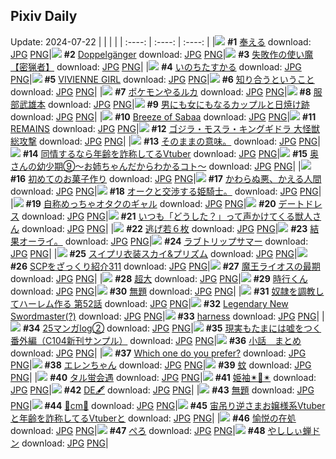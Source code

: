## Pixiv Daily
Update: 2024-07-22
|      |      |      |
| :----: | :----: | :----: |
|![](https://pixiv.microyu.workers.dev/c/240x480/img-master/img/2024/07/21/01/53/54/120712699_p0_master1200.jpg) **#1** [奉える](https://www.pixiv.net/artworks/120712699) download: [JPG](https://pixiv.microyu.workers.dev/img-original/img/2024/07/21/01/53/54/120712699_p0.jpg) [PNG](https://pixiv.microyu.workers.dev/img-original/img/2024/07/21/01/53/54/120712699_p0.png)|![](https://pixiv.microyu.workers.dev/c/240x480/img-master/img/2024/07/20/00/56/03/120680672_p0_master1200.jpg) **#2** [Doppelgänger](https://www.pixiv.net/artworks/120680672) download: [JPG](https://pixiv.microyu.workers.dev/img-original/img/2024/07/20/00/56/03/120680672_p0.jpg) [PNG](https://pixiv.microyu.workers.dev/img-original/img/2024/07/20/00/56/03/120680672_p0.png)|![](https://pixiv.microyu.workers.dev/c/240x480/img-master/img/2024/07/20/10/52/20/120688999_p0_master1200.jpg) **#3** [失敗作の使い魔【密猟者】](https://www.pixiv.net/artworks/120688999) download: [JPG](https://pixiv.microyu.workers.dev/img-original/img/2024/07/20/10/52/20/120688999_p0.jpg) [PNG](https://pixiv.microyu.workers.dev/img-original/img/2024/07/20/10/52/20/120688999_p0.png)|
|![](https://pixiv.microyu.workers.dev/c/240x480/img-master/img/2024/07/20/00/00/30/120678617_p0_master1200.jpg) **#4** [いのちたすかる](https://www.pixiv.net/artworks/120678617) download: [JPG](https://pixiv.microyu.workers.dev/img-original/img/2024/07/20/00/00/30/120678617_p0.jpg) [PNG](https://pixiv.microyu.workers.dev/img-original/img/2024/07/20/00/00/30/120678617_p0.png)|![](https://pixiv.microyu.workers.dev/c/240x480/img-master/img/2024/07/21/00/07/30/120709771_p0_master1200.jpg) **#5** [VIVIENNE GIRL](https://www.pixiv.net/artworks/120709771) download: [JPG](https://pixiv.microyu.workers.dev/img-original/img/2024/07/21/00/07/30/120709771_p0.jpg) [PNG](https://pixiv.microyu.workers.dev/img-original/img/2024/07/21/00/07/30/120709771_p0.png)|![](https://pixiv.microyu.workers.dev/c/240x480/img-master/img/2024/07/20/19/44/29/120700490_p0_master1200.jpg) **#6** [知り合うということ](https://www.pixiv.net/artworks/120700490) download: [JPG](https://pixiv.microyu.workers.dev/img-original/img/2024/07/20/19/44/29/120700490_p0.jpg) [PNG](https://pixiv.microyu.workers.dev/img-original/img/2024/07/20/19/44/29/120700490_p0.png)|
|![](https://pixiv.microyu.workers.dev/c/240x480/img-master/img/2024/07/21/00/09/53/120709888_p0_master1200.jpg) **#7** [ポケモンやるルカ](https://www.pixiv.net/artworks/120709888) download: [JPG](https://pixiv.microyu.workers.dev/img-original/img/2024/07/21/00/09/53/120709888_p0.jpg) [PNG](https://pixiv.microyu.workers.dev/img-original/img/2024/07/21/00/09/53/120709888_p0.png)|![](https://pixiv.microyu.workers.dev/c/240x480/img-master/img/2024/07/20/00/01/04/120678737_p0_master1200.jpg) **#8** [服部武雄本](https://www.pixiv.net/artworks/120678737) download: [JPG](https://pixiv.microyu.workers.dev/img-original/img/2024/07/20/00/01/04/120678737_p0.jpg) [PNG](https://pixiv.microyu.workers.dev/img-original/img/2024/07/20/00/01/04/120678737_p0.png)|![](https://pixiv.microyu.workers.dev/c/240x480/img-master/img/2024/07/21/00/00/58/120709350_p0_master1200.jpg) **#9** [男にも女にもなるカップルと日焼け跡](https://www.pixiv.net/artworks/120709350) download: [JPG](https://pixiv.microyu.workers.dev/img-original/img/2024/07/21/00/00/58/120709350_p0.jpg) [PNG](https://pixiv.microyu.workers.dev/img-original/img/2024/07/21/00/00/58/120709350_p0.png)|
|![](https://pixiv.microyu.workers.dev/c/240x480/img-master/img/2024/07/21/01/03/48/120711595_p0_master1200.jpg) **#10** [Breeze of Sabaa](https://www.pixiv.net/artworks/120711595) download: [JPG](https://pixiv.microyu.workers.dev/img-original/img/2024/07/21/01/03/48/120711595_p0.jpg) [PNG](https://pixiv.microyu.workers.dev/img-original/img/2024/07/21/01/03/48/120711595_p0.png)|![](https://pixiv.microyu.workers.dev/c/240x480/img-master/img/2024/07/21/00/02/04/120709479_p0_master1200.jpg) **#11** [REMAINS](https://www.pixiv.net/artworks/120709479) download: [JPG](https://pixiv.microyu.workers.dev/img-original/img/2024/07/21/00/02/04/120709479_p0.jpg) [PNG](https://pixiv.microyu.workers.dev/img-original/img/2024/07/21/00/02/04/120709479_p0.png)|![](https://pixiv.microyu.workers.dev/c/240x480/img-master/img/2024/07/21/00/00/41/120709288_p0_master1200.jpg) **#12** [ゴジラ・モスラ・キングギドラ 大怪獣総攻撃](https://www.pixiv.net/artworks/120709288) download: [JPG](https://pixiv.microyu.workers.dev/img-original/img/2024/07/21/00/00/41/120709288_p0.jpg) [PNG](https://pixiv.microyu.workers.dev/img-original/img/2024/07/21/00/00/41/120709288_p0.png)|
|![](https://pixiv.microyu.workers.dev/c/240x480/img-master/img/2024/07/20/20/12/10/120701300_p0_master1200.jpg) **#13** [そのままの意味。](https://www.pixiv.net/artworks/120701300) download: [JPG](https://pixiv.microyu.workers.dev/img-original/img/2024/07/20/20/12/10/120701300_p0.jpg) [PNG](https://pixiv.microyu.workers.dev/img-original/img/2024/07/20/20/12/10/120701300_p0.png)|![](https://pixiv.microyu.workers.dev/c/240x480/img-master/img/2024/07/20/20/56/52/120702768_p0_master1200.jpg) **#14** [同情するなら年齢を詐称してるVtuber](https://www.pixiv.net/artworks/120702768) download: [JPG](https://pixiv.microyu.workers.dev/img-original/img/2024/07/20/20/56/52/120702768_p0.jpg) [PNG](https://pixiv.microyu.workers.dev/img-original/img/2024/07/20/20/56/52/120702768_p0.png)|![](https://pixiv.microyu.workers.dev/c/240x480/img-master/img/2024/07/21/00/08/41/120709836_p0_master1200.jpg) **#15** [奥さんの幼少期⑨～お姉ちゃんだからわかるコト～](https://www.pixiv.net/artworks/120709836) download: [JPG](https://pixiv.microyu.workers.dev/img-original/img/2024/07/21/00/08/41/120709836_p0.jpg) [PNG](https://pixiv.microyu.workers.dev/img-original/img/2024/07/21/00/08/41/120709836_p0.png)|
|![](https://pixiv.microyu.workers.dev/c/240x480/img-master/img/2024/07/21/18/38/23/120731800_p0_master1200.jpg) **#16** [初めてのお菓子作り](https://www.pixiv.net/artworks/120731800) download: [JPG](https://pixiv.microyu.workers.dev/img-original/img/2024/07/21/18/38/23/120731800_p0.jpg) [PNG](https://pixiv.microyu.workers.dev/img-original/img/2024/07/21/18/38/23/120731800_p0.png)|![](https://pixiv.microyu.workers.dev/c/240x480/img-master/img/2024/07/21/07/21/08/120716983_p0_master1200.jpg) **#17** [かわらぬ悪、かえる人間](https://www.pixiv.net/artworks/120716983) download: [JPG](https://pixiv.microyu.workers.dev/img-original/img/2024/07/21/07/21/08/120716983_p0.jpg) [PNG](https://pixiv.microyu.workers.dev/img-original/img/2024/07/21/07/21/08/120716983_p0.png)|![](https://pixiv.microyu.workers.dev/c/240x480/img-master/img/2024/07/20/00/42/20/120680287_p0_master1200.jpg) **#18** [オークと交渉する姫騎士。](https://www.pixiv.net/artworks/120680287) download: [JPG](https://pixiv.microyu.workers.dev/img-original/img/2024/07/20/00/42/20/120680287_p0.jpg) [PNG](https://pixiv.microyu.workers.dev/img-original/img/2024/07/20/00/42/20/120680287_p0.png)|
|![](https://pixiv.microyu.workers.dev/c/240x480/img-master/img/2024/07/21/14/18/11/120699801_p0_master1200.jpg) **#19** [自称めっちゃオタクのギャル](https://www.pixiv.net/artworks/120699801) download: [JPG](https://pixiv.microyu.workers.dev/img-original/img/2024/07/21/14/18/11/120699801_p0.jpg) [PNG](https://pixiv.microyu.workers.dev/img-original/img/2024/07/21/14/18/11/120699801_p0.png)|![](https://pixiv.microyu.workers.dev/c/240x480/img-master/img/2024/07/20/15/04/58/120693925_p0_master1200.jpg) **#20** [デートドレス](https://www.pixiv.net/artworks/120693925) download: [JPG](https://pixiv.microyu.workers.dev/img-original/img/2024/07/20/15/04/58/120693925_p0.jpg) [PNG](https://pixiv.microyu.workers.dev/img-original/img/2024/07/20/15/04/58/120693925_p0.png)|![](https://pixiv.microyu.workers.dev/c/240x480/img-master/img/2024/07/20/17/25/45/120696887_p0_master1200.jpg) **#21** [いつも「どうした？」って声かけてくる獣人さん](https://www.pixiv.net/artworks/120696887) download: [JPG](https://pixiv.microyu.workers.dev/img-original/img/2024/07/20/17/25/45/120696887_p0.jpg) [PNG](https://pixiv.microyu.workers.dev/img-original/img/2024/07/20/17/25/45/120696887_p0.png)|
|![](https://pixiv.microyu.workers.dev/c/240x480/img-master/img/2024/07/20/20/05/42/120701195_p0_master1200.jpg) **#22** [逃げ若６枚](https://www.pixiv.net/artworks/120701195) download: [JPG](https://pixiv.microyu.workers.dev/img-original/img/2024/07/20/20/05/42/120701195_p0.jpg) [PNG](https://pixiv.microyu.workers.dev/img-original/img/2024/07/20/20/05/42/120701195_p0.png)|![](https://pixiv.microyu.workers.dev/c/240x480/img-master/img/2024/07/20/15/18/22/120694176_p0_master1200.jpg) **#23** [結果オーライ。](https://www.pixiv.net/artworks/120694176) download: [JPG](https://pixiv.microyu.workers.dev/img-original/img/2024/07/20/15/18/22/120694176_p0.jpg) [PNG](https://pixiv.microyu.workers.dev/img-original/img/2024/07/20/15/18/22/120694176_p0.png)|![](https://pixiv.microyu.workers.dev/c/240x480/img-master/img/2024/07/20/21/27/46/120703922_p0_master1200.jpg) **#24** [ラブトリップサマー](https://www.pixiv.net/artworks/120703922) download: [JPG](https://pixiv.microyu.workers.dev/img-original/img/2024/07/20/21/27/46/120703922_p0.jpg) [PNG](https://pixiv.microyu.workers.dev/img-original/img/2024/07/20/21/27/46/120703922_p0.png)|
|![](https://pixiv.microyu.workers.dev/c/240x480/img-master/img/2024/07/20/14/54/04/120693040_p0_master1200.jpg) **#25** [スイプリ衣装スカイ&プリズム](https://www.pixiv.net/artworks/120693040) download: [JPG](https://pixiv.microyu.workers.dev/img-original/img/2024/07/20/14/54/04/120693040_p0.jpg) [PNG](https://pixiv.microyu.workers.dev/img-original/img/2024/07/20/14/54/04/120693040_p0.png)|![](https://pixiv.microyu.workers.dev/c/240x480/img-master/img/2024/07/20/21/00/32/120702967_p0_master1200.jpg) **#26** [SCPをざっくり紹介311](https://www.pixiv.net/artworks/120702967) download: [JPG](https://pixiv.microyu.workers.dev/img-original/img/2024/07/20/21/00/32/120702967_p0.jpg) [PNG](https://pixiv.microyu.workers.dev/img-original/img/2024/07/20/21/00/32/120702967_p0.png)|![](https://pixiv.microyu.workers.dev/c/240x480/img-master/img/2024/07/20/00/14/31/120679422_p0_master1200.jpg) **#27** [魔王ライオスの最期](https://www.pixiv.net/artworks/120679422) download: [JPG](https://pixiv.microyu.workers.dev/img-original/img/2024/07/20/00/14/31/120679422_p0.jpg) [PNG](https://pixiv.microyu.workers.dev/img-original/img/2024/07/20/00/14/31/120679422_p0.png)|
|![](https://pixiv.microyu.workers.dev/c/240x480/img-master/img/2024/07/20/11/56/48/120690150_p0_master1200.jpg) **#28** [超大](https://www.pixiv.net/artworks/120690150) download: [JPG](https://pixiv.microyu.workers.dev/img-original/img/2024/07/20/11/56/48/120690150_p0.jpg) [PNG](https://pixiv.microyu.workers.dev/img-original/img/2024/07/20/11/56/48/120690150_p0.png)|![](https://pixiv.microyu.workers.dev/c/240x480/img-master/img/2024/07/20/02/24/39/120682441_p0_master1200.jpg) **#29** [時行くん](https://www.pixiv.net/artworks/120682441) download: [JPG](https://pixiv.microyu.workers.dev/img-original/img/2024/07/20/02/24/39/120682441_p0.jpg) [PNG](https://pixiv.microyu.workers.dev/img-original/img/2024/07/20/02/24/39/120682441_p0.png)|![](https://pixiv.microyu.workers.dev/c/240x480/img-master/img/2024/07/20/02/43/51/120682712_p0_master1200.jpg) **#30** [無題](https://www.pixiv.net/artworks/120682712) download: [JPG](https://pixiv.microyu.workers.dev/img-original/img/2024/07/20/02/43/51/120682712_p0.jpg) [PNG](https://pixiv.microyu.workers.dev/img-original/img/2024/07/20/02/43/51/120682712_p0.png)|
|![](https://pixiv.microyu.workers.dev/c/240x480/img-master/img/2024/07/20/00/02/48/120678915_p0_master1200.jpg) **#31** [奴隷を調教してハーレム作る 第52話](https://www.pixiv.net/artworks/120678915) download: [JPG](https://pixiv.microyu.workers.dev/img-original/img/2024/07/20/00/02/48/120678915_p0.jpg) [PNG](https://pixiv.microyu.workers.dev/img-original/img/2024/07/20/00/02/48/120678915_p0.png)|![](https://pixiv.microyu.workers.dev/c/240x480/img-master/img/2024/07/20/00/00/40/120678668_p0_master1200.jpg) **#32** [Legendary New Swordmaster(?)](https://www.pixiv.net/artworks/120678668) download: [JPG](https://pixiv.microyu.workers.dev/img-original/img/2024/07/20/00/00/40/120678668_p0.jpg) [PNG](https://pixiv.microyu.workers.dev/img-original/img/2024/07/20/00/00/40/120678668_p0.png)|![](https://pixiv.microyu.workers.dev/c/240x480/img-master/img/2024/07/21/02/03/16/120712904_p0_master1200.jpg) **#33** [harness](https://www.pixiv.net/artworks/120712904) download: [JPG](https://pixiv.microyu.workers.dev/img-original/img/2024/07/21/02/03/16/120712904_p0.jpg) [PNG](https://pixiv.microyu.workers.dev/img-original/img/2024/07/21/02/03/16/120712904_p0.png)|
|![](https://pixiv.microyu.workers.dev/c/240x480/img-master/img/2024/07/20/00/00/14/120678535_p0_master1200.jpg) **#34** [25マンガlog②](https://www.pixiv.net/artworks/120678535) download: [JPG](https://pixiv.microyu.workers.dev/img-original/img/2024/07/20/00/00/14/120678535_p0.jpg) [PNG](https://pixiv.microyu.workers.dev/img-original/img/2024/07/20/00/00/14/120678535_p0.png)|![](https://pixiv.microyu.workers.dev/c/240x480/img-master/img/2024/07/21/18/00/06/120730597_p0_master1200.jpg) **#35** [現実もたまには嘘をつく番外編（C104新刊サンプル）](https://www.pixiv.net/artworks/120730597) download: [JPG](https://pixiv.microyu.workers.dev/img-original/img/2024/07/21/18/00/06/120730597_p0.jpg) [PNG](https://pixiv.microyu.workers.dev/img-original/img/2024/07/21/18/00/06/120730597_p0.png)|![](https://pixiv.microyu.workers.dev/c/240x480/img-master/img/2024/07/21/20/59/31/120737257_p0_master1200.jpg) **#36** [小話＿まとめ](https://www.pixiv.net/artworks/120737257) download: [JPG](https://pixiv.microyu.workers.dev/img-original/img/2024/07/21/20/59/31/120737257_p0.jpg) [PNG](https://pixiv.microyu.workers.dev/img-original/img/2024/07/21/20/59/31/120737257_p0.png)|
|![](https://pixiv.microyu.workers.dev/c/240x480/img-master/img/2024/07/20/18/28/22/120698511_p0_master1200.jpg) **#37** [Which one do you prefer?](https://www.pixiv.net/artworks/120698511) download: [JPG](https://pixiv.microyu.workers.dev/img-original/img/2024/07/20/18/28/22/120698511_p0.jpg) [PNG](https://pixiv.microyu.workers.dev/img-original/img/2024/07/20/18/28/22/120698511_p0.png)|![](https://pixiv.microyu.workers.dev/c/240x480/img-master/img/2024/07/20/00/55/20/120680648_p0_master1200.jpg) **#38** [エレンちゃん](https://www.pixiv.net/artworks/120680648) download: [JPG](https://pixiv.microyu.workers.dev/img-original/img/2024/07/20/00/55/20/120680648_p0.jpg) [PNG](https://pixiv.microyu.workers.dev/img-original/img/2024/07/20/00/55/20/120680648_p0.png)|![](https://pixiv.microyu.workers.dev/c/240x480/img-master/img/2024/07/21/21/49/42/120741253_p0_master1200.jpg) **#39** [蚊](https://www.pixiv.net/artworks/120741253) download: [JPG](https://pixiv.microyu.workers.dev/img-original/img/2024/07/21/21/49/42/120741253_p0.jpg) [PNG](https://pixiv.microyu.workers.dev/img-original/img/2024/07/21/21/49/42/120741253_p0.png)|
|![](https://pixiv.microyu.workers.dev/c/240x480/img-master/img/2024/07/20/23/50/58/120708816_p0_master1200.jpg) **#40** [タル蛍会遇](https://www.pixiv.net/artworks/120708816) download: [JPG](https://pixiv.microyu.workers.dev/img-original/img/2024/07/20/23/50/58/120708816_p0.jpg) [PNG](https://pixiv.microyu.workers.dev/img-original/img/2024/07/20/23/50/58/120708816_p0.png)|![](https://pixiv.microyu.workers.dev/c/240x480/img-master/img/2024/07/21/00/08/38/120709835_p0_master1200.jpg) **#41** [姫袖✴︎💠✴︎](https://www.pixiv.net/artworks/120709835) download: [JPG](https://pixiv.microyu.workers.dev/img-original/img/2024/07/21/00/08/38/120709835_p0.jpg) [PNG](https://pixiv.microyu.workers.dev/img-original/img/2024/07/21/00/08/38/120709835_p0.png)|![](https://pixiv.microyu.workers.dev/c/240x480/img-master/img/2024/07/20/23/44/51/120708632_p0_master1200.jpg) **#42** [DE🖋](https://www.pixiv.net/artworks/120708632) download: [JPG](https://pixiv.microyu.workers.dev/img-original/img/2024/07/20/23/44/51/120708632_p0.jpg) [PNG](https://pixiv.microyu.workers.dev/img-original/img/2024/07/20/23/44/51/120708632_p0.png)|
|![](https://pixiv.microyu.workers.dev/c/240x480/img-master/img/2024/07/21/09/40/00/120719040_p0_master1200.jpg) **#43** [無題](https://www.pixiv.net/artworks/120719040) download: [JPG](https://pixiv.microyu.workers.dev/img-original/img/2024/07/21/09/40/00/120719040_p0.jpg) [PNG](https://pixiv.microyu.workers.dev/img-original/img/2024/07/21/09/40/00/120719040_p0.png)|![](https://pixiv.microyu.workers.dev/c/240x480/img-master/img/2024/07/20/20/52/11/120702624_p0_master1200.jpg) **#44** [🪷cm🪷](https://www.pixiv.net/artworks/120702624) download: [JPG](https://pixiv.microyu.workers.dev/img-original/img/2024/07/20/20/52/11/120702624_p0.jpg) [PNG](https://pixiv.microyu.workers.dev/img-original/img/2024/07/20/20/52/11/120702624_p0.png)|![](https://pixiv.microyu.workers.dev/c/240x480/img-master/img/2024/07/21/21/12/10/120737968_p0_master1200.jpg) **#45** [宙吊り逆さまお嬢様系Vtuberと年齢を詐称してるVtuberと](https://www.pixiv.net/artworks/120737968) download: [JPG](https://pixiv.microyu.workers.dev/img-original/img/2024/07/21/21/12/10/120737968_p0.jpg) [PNG](https://pixiv.microyu.workers.dev/img-original/img/2024/07/21/21/12/10/120737968_p0.png)|
|![](https://pixiv.microyu.workers.dev/c/240x480/img-master/img/2024/07/20/00/42/24/120680289_p0_master1200.jpg) **#46** [愉悦の在処](https://www.pixiv.net/artworks/120680289) download: [JPG](https://pixiv.microyu.workers.dev/img-original/img/2024/07/20/00/42/24/120680289_p0.jpg) [PNG](https://pixiv.microyu.workers.dev/img-original/img/2024/07/20/00/42/24/120680289_p0.png)|![](https://pixiv.microyu.workers.dev/c/240x480/img-master/img/2024/07/20/18/39/17/120698796_p0_master1200.jpg) **#47** [ぺろ](https://www.pixiv.net/artworks/120698796) download: [JPG](https://pixiv.microyu.workers.dev/img-original/img/2024/07/20/18/39/17/120698796_p0.jpg) [PNG](https://pixiv.microyu.workers.dev/img-original/img/2024/07/20/18/39/17/120698796_p0.png)|![](https://pixiv.microyu.workers.dev/c/240x480/img-master/img/2024/07/21/18/02/37/120730826_p0_master1200.jpg) **#48** [やししぃ蝉ドン](https://www.pixiv.net/artworks/120730826) download: [JPG](https://pixiv.microyu.workers.dev/img-original/img/2024/07/21/18/02/37/120730826_p0.jpg) [PNG](https://pixiv.microyu.workers.dev/img-original/img/2024/07/21/18/02/37/120730826_p0.png)|
